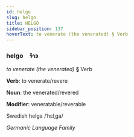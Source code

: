 ```yaml
---
id: helgo
slug: helgo
title: HELGO
sidebar_position: 137
hoverText: to venerate (the venerated) § Verb
---
```


### helgo&emsp;<span kind="abugida">ɂ͊ɿꜿ</span>

*to venerate (the venerated)* **§** Verb

**Verb**: to venerate/revere

**Noun**: the venerated/revered

**Modifier**: veneratable/reverable

Swedish helga /ˈhɛlˌɡa/

*Germanic Language Family*